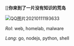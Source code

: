 [[**你来到了一片没有知识的荒岛**

![QQ图片20210111193633](https://user-images.githubusercontent.com/61461791/117250512-ec12e500-ae75-11eb-8be8-413a68c607a8.gif)


*RoI*: web, homelab, malware

*Lang*: go, nodejs, python, shell


